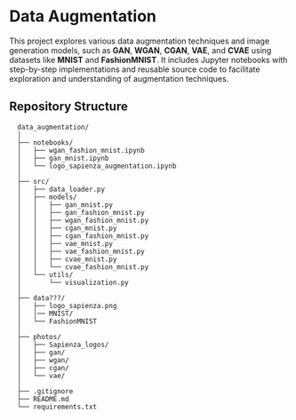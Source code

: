 # Data Augmentation 

This project explores various data augmentation techniques and image generation models, such as **GAN**, **WGAN**, **CGAN**, **VAE**, and **CVAE** using datasets like **MNIST** and **FashionMNIST**. 
It includes Jupyter notebooks with step-by-step implementations and reusable source code to facilitate exploration and understanding of augmentation techniques.

## Repository Structure

      data_augmentation/ 
      │
      ├── notebooks/                
      │   ├── wgan_fashion_mnist.ipynb 
      │   ├── gan_mnist.ipynb 
      │   └── logo_sapienza_augmentation.ipynb  
      │
      ├── src/                      
      │   ├── data_loader.py        
      │   ├── models/                
      │   │   ├── gan_mnist.py  
      │   │   ├── gan_fashion_mnist.py   
      │   │   ├── wgan_fashion_mnist.py           
      │   │   ├── cgan_mnist.py   
      │   │   ├── cgan_fashion_mnist.py  
      │   │   ├── vae_mnist.py 
      │   │   ├── vae_fashion_mnist.py 
      │   │   ├── cvae_mnist.py 
      │   │   └── cvae_fashion_mnist.py           
      │   └── utils/                  
      │       └── visualization.py  
      │
      ├── data???/                    
      │   ├── logo_sapienza.png     
      │   │── MNIST/                
      │   └── FashionMNIST  
      │
      ├── photos/
      │   ├── Sapienza_logos/    
      │   ├── gan/            
      │   ├── wgan/ 
      │   ├── cgan/ 
      │   └── vae/           
      │
      ├── .gitignore                
      ├── README.md                 
      └── requirements.txt                 

